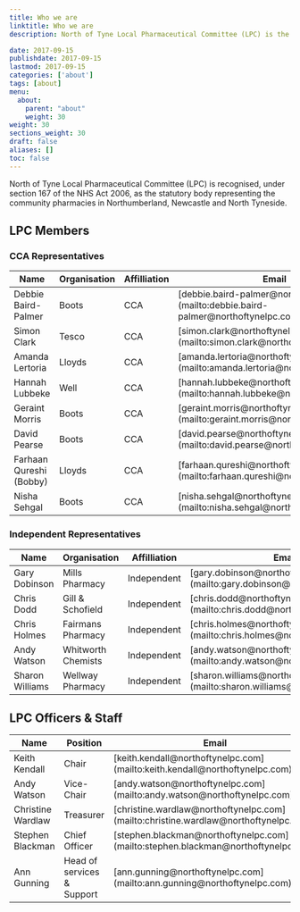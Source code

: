 ```yaml
---
title: Who we are
linktitle: Who we are
description: North of Tyne Local Pharmaceutical Committee (LPC) is the statutory organisation which represents all community pharmacies in Northumberland, Newcastle and North Tyneside.

date: 2017-09-15
publishdate: 2017-09-15
lastmod: 2017-09-15
categories: ['about']
tags: [about]
menu:
  about:
    parent: "about"
    weight: 30
weight: 30
sections_weight: 30
draft: false
aliases: []
toc: false
---
```


North of Tyne Local Pharmaceutical Committee (LPC) is recognised, under section 167 of the NHS Act 2006, as the statutory body representing the community pharmacies in Northumberland, Newcastle and North Tyneside.



## LPC Members

### CCA Representatives

  <div class="overflow-auto">
    <table class="f6 w-100 mw8 center" cellspacing="0">
      <thead>
        <tr class="stripe-dark">
          <th class="fw6 tl pa3 bg-white">Name</th>
          <th class="fw6 tl pa3 bg-white">Organisation</th>
          <th class="fw6 tl pa3 bg-white">Affilliation</th>
          <th class="fw6 tl pa3 bg-white">Email</th>
        </tr>
      </thead>
      <tbody class="lh-copy">
        <tr class="stripe-dark">
          <td class="pa3">Debbie Baird-Palmer</td>
          <td class="pa3">Boots</td>
          <td class="pa3">CCA</td>
          <td class="pa3">[debbie.baird-palmer@northoftynelpc.com](mailto:debbie.baird-palmer@northoftynelpc.com)</td>
        </tr>
        <tr class="stripe-dark">
          <td class="pa3">Simon Clark</td>
          <td class="pa3">Tesco</td>
          <td class="pa3">CCA</td>
          <td class="pa3">[simon.clark@northoftynelpc.com](mailto:simon.clark@northoftynelpc.com)</td>
        </tr>
        <tr class="stripe-dark">
          <td class="pa3">Amanda Lertoria</td>
          <td class="pa3">Lloyds</td>
          <td class="pa3">CCA</td>
          <td class="pa3">[amanda.lertoria@northoftynelpc.com](mailto:amanda.lertoria@northoftynelpc.com)</td>
        </tr>
        <tr class="stripe-dark">
          <td class="pa3">Hannah Lubbeke</td>
          <td class="pa3">Well</td>
          <td class="pa3">CCA</td>
          <td class="pa3">[hannah.lubbeke@northoftynelpc.com](mailto:hannah.lubbeke@northoftynelpc.com)</td>
        </tr>
        <tr class="stripe-dark">
          <td class="pa3">Geraint Morris</td>
          <td class="pa3">Boots</td>
          <td class="pa3">CCA</td>
          <td class="pa3">[geraint.morris@northoftynelpc.com](mailto:geraint.morris@northoftynelpc.com)</td>
        </tr>
        <tr class="stripe-dark">
          <td class="pa3">David Pearse</td>
          <td class="pa3">Boots</td>
          <td class="pa3">CCA</td>
          <td class="pa3">[david.pearse@northoftynelpc.com](mailto:david.pearse@northoftynelpc.com)</td>
        </tr>
        <tr class="stripe-dark">
          <td class="pa3">Farhaan Qureshi (Bobby)</td>
          <td class="pa3">Lloyds</td>
          <td class="pa3">CCA</td>
          <td class="pa3">[farhaan.qureshi@northoftynelpc.com](mailto:farhaan.qureshi@northoftynelpc.com)</td>
        </tr>
        <tr class="stripe-dark">
          <td class="pa3">Nisha Sehgal</td>
          <td class="pa3">Boots</td>
          <td class="pa3">CCA</td>
          <td class="pa3">[nisha.sehgal@northoftynelpc.com](mailto:nisha.sehgal@northoftynelpc.com)</td>
        </tr>
      </tbody>
    </table>
  </div>

### Independent Representatives

  <div class="overflow-auto">
    <table class="f6 w-100 mw8 center" cellspacing="0">
      <thead>
        <tr class="stripe-dark">
          <th class="fw6 tl pa3 bg-white">Name</th>
          <th class="fw6 tl pa3 bg-white">Organisation</th>
          <th class="fw6 tl pa3 bg-white">Affilliation</th>
          <th class="fw6 tl pa3 bg-white">Email</th>
        </tr>
      </thead>
      <tbody class="lh-copy">
        <tr class="stripe-dark">
          <td class="pa3">Gary Dobinson</td>
          <td class="pa3">Mills Pharmacy</td>
          <td class="pa3">Independent</td>
          <td class="pa3">[gary.dobinson@northoftynelpc.com](mailto:gary.dobinson@northoftynelpc.com)</td>
        </tr>
        <tr class="stripe-dark">
          <td class="pa3">Chris Dodd</td>
          <td class="pa3">Gill & Schofield</td>
          <td class="pa3">Independent</td>
          <td class="pa3">[chris.dodd@northoftynelpc.com](mailto:chris.dodd@northoftynelpc.com)</td>
        </tr>
        <tr class="stripe-dark">
          <td class="pa3">Chris Holmes</td>
          <td class="pa3">Fairmans Pharmacy</td>
          <td class="pa3">Independent</td>
          <td class="pa3">[chris.holmes@northoftynelpc.com](mailto:chris.holmes@northoftynelpc.com)</td>
        </tr>
        <tr class="stripe-dark">
          <td class="pa3">Andy Watson</td>
          <td class="pa3">Whitworth Chemists</td>
          <td class="pa3">Independent</td>
          <td class="pa3">[andy.watson@northoftynelpc.com](mailto:andy.watson@northoftynelpc.com)</td>
        </tr>
        <tr class="stripe-dark">
          <td class="pa3">Sharon Williams</td>
          <td class="pa3">Wellway Pharmacy</td>
          <td class="pa3">Independent</td>
          <td class="pa3">[sharon.williams@northoftynelpc.com](mailto:sharon.williams@northoftynelpc.com)</td>
        </tr>       
      </tbody>
    </table>
  </div>


## LPC Officers & Staff

  <div class="overflow-auto">
    <table class="f6 w-100 mw8 center" cellspacing="0">
      <thead>
        <tr class="stripe-dark">
          <th class="fw6 tl pa3 bg-white">Name</th>
          <th class="fw6 tl pa3 bg-white">Position</th>
          <th class="fw6 tl pa3 bg-white">Email</th>
          <th class="fw6 tl pa3 bg-white">Mobile</th>
        </tr>
      </thead>
      <tbody class="lh-copy">
        <tr class="stripe-dark">
          <td class="pa3">Keith Kendall</td>
          <td class="pa3">Chair</td>
          <td class="pa3">[keith.kendall@northoftynelpc.com](mailto:keith.kendall@northoftynelpc.com)</td>
          <td class="pa3"> </td>
        </tr>
        <tr class="stripe-dark">
          <td class="pa3">Andy Watson</td>
          <td class="pa3">Vice-Chair</td>
          <td class="pa3">[andy.watson@northoftynelpc.com](mailto:andy.watson@northoftynelpc.com)</td>
          <td class="pa3"> </td>
        </tr>
        <tr class="stripe-dark">
          <td class="pa3">Christine Wardlaw</td>
          <td class="pa3">Treasurer</td>
          <td class="pa3">[christine.wardlaw@northoftynelpc.com](mailto:christine.wardlaw@northoftynelpc.com)</td>
          <td class="pa3"> </td>
        </tr>
        <tr class="stripe-dark">
          <td class="pa3">Stephen Blackman</td>
          <td class="pa3">Chief Officer</td>
          <td class="pa3">[stephen.blackman@northoftynelpc.com](mailto:stephen.blackman@northoftynelpc.com)</td>
          <td class="pa3">[07976 132006](Tel:07976132006)</td>
        </tr>
        <tr class="stripe-dark">
          <td class="pa3">Ann Gunning</td>
          <td class="pa3">Head of services & Support</td>
          <td class="pa3">[ann.gunning@northoftynelpc.com](mailto:ann.gunning@northoftynelpc.com)</td>
          <td class="pa3">[07832 967622](Tel:07832967622)</td>
        </tr>
      </tbody>
    </table>
  </div>

